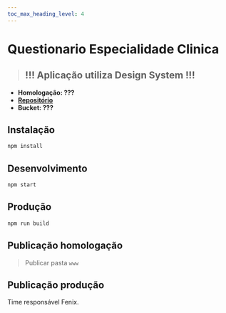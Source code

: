 ```yaml
---
toc_max_heading_level: 4
---
```


# Questionario Especialidade Clinica

> ## **!!! Aplicação utiliza Design System !!!**

- **Homologação: ???**
- **[Repositório](https://github.com/MEDGRUPOGIT/questionario-especialidade-clinica)**
- **Bucket: ???**

## Instalação

```bash
npm install
```

## Desenvolvimento

```bash
npm start
```

## Produção

```bash
npm run build
```

## Publicação homologação

> Publicar pasta `www`

## Publicação produção

Time responsável Fenix.